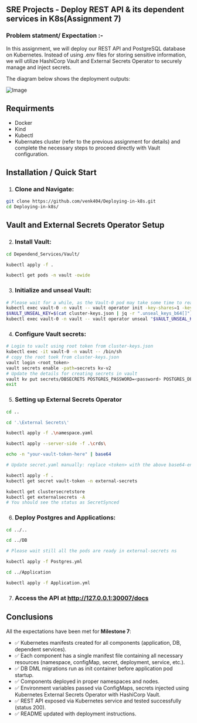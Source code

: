 
## SRE Projects - Deploy REST API & its dependent services in K8s(Assignment 7)

### Problem statment/ Expectation :- 

In this assignment, we will deploy our REST API and PostgreSQL database on Kubernetes. Instead of using .env files for storing sensitive information, we will utilize HashiCorp Vault and External Secrets Operator to securely manage and inject secrets.

The diagram below shows the deployment outputs:

![Image](https://www.notion.so/image/https%3A%2F%2Fprod-files-secure.s3.us-west-2.amazonaws.com%2F9ce3a364-243d-4bf8-803e-331bbc517340%2F49ccfffd-fdc8-4ae8-86f8-5f15c60e7af1%2Fk8s-deployment.drawio.png?table=block&id=86f1021a-c29a-4a02-90a9-3088118cabb4&cache=v2)

## Requirments
- Docker
- Kind
- Kubectl
- Kubernates cluster (refer to the previous assignment for details) and complete the necessary steps to proceed directly with Vault configuration.

## Installation / Quick Start

1) ### Clone and Navigate:

```bash
git clone https://github.com/venk404/Deploying-in-k8s.git
cd Deploying-in-k8s/

```

## Vault and External Secrets Operator Setup

2) ### Install Vault:

```bash
cd Dependend_Services/Vault/

kubectl apply -f .

kubectl get pods -n vault -owide
```

3) ### Initialize and unseal Vault:
```bash
# Please wait for a while, as the Vault-0 pod may take some time to reach the ready state.
kubectl exec vault-0 -n vault -- vault operator init -key-shares=1 -key-threshold=1 -format=json > cluster-keys.json
$VAULT_UNSEAL_KEY=$(cat cluster-keys.json | jq -r ".unseal_keys_b64[]")
kubectl exec vault-0 -n vault -- vault operator unseal "$VAULT_UNSEAL_KEY"
```

4) ### Configure Vault secrets:

```bash
# Login to vault using root token from cluster-keys.json
kubectl exec -it vault-0 -n vault -- /bin/sh
# copy the root toek from cluster-keys.json
vault login <root_token>
vault secrets enable -path=secrets kv-v2
# Update the details for creating secrets in vault
vault kv put secrets/DBSECRETS POSTGRES_PASSWORD=<password> POSTGRES_DB=<DB> POSTGRES_USER=<user>
exit
```

5) ### Setting up External Secrets Operator

```bash
cd ..

cd '.\External Secrets\'

kubectl apply -f .\namespace.yaml

kubectl apply --server-side -f .\crds\ 

echo -n "your-vault-token-here" | base64 

# Update secret.yaml manually: replace <token> with the above base64-encoded token 

kubectl apply -f . 
kubectl get secret vault-token -n external-secrets

kubectl get clustersecretstore
kubectl get externalsecrets -A
# You should see the status as SecretSynced
```

6) ### Deploy Postgres and Applications:

```bash
cd ../..

cd ../DB

# Please wait still all the pods are ready in external-secrets ns

kubectl apply -f Postgres.yml

cd ../Application

kubectl apply -f Application.yml
```

7) ### Access the API at http://127.0.0.1:30007/docs


## Conclusions

All the expectations have been met for **Milestone 7**:

- ✅ Kubernetes manifests created for all components (application, DB, dependent services).  
- ✅ Each component has a single manifest file containing all necessary resources (namespace, configMap, secret, deployment, service, etc.).  
- ✅ DB DML migrations run as init container before application pod startup.  
- ✅ Components deployed in proper namespaces and nodes.  
- ✅ Environment variables passed via ConfigMaps, secrets injected using Kubernetes External Secrets Operator with HashiCorp Vault.  
- ✅ REST API exposed via Kubernetes service and tested successfully (status 200).  
- ✅ README updated with deployment instructions.  
